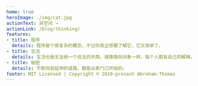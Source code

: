 ```yaml
---
home: true
heroImage: ./img/cat.jpg
actionText: 异空间 →
actionLink: /blog/thinking/
features:
- title: 程序
  details: 程序是个很复杂的概念，不过你真正想要了解它，它又简单了。
- title: 生活
  details: 生活也是无法统一个说法的东西，就像面向对象一样，每个人都有自己的解释。
- title: 秘密
  details: 不断向前延伸的道路，都是从家门口开始的。
footer: MIT Licensed | Copyright © 2019-present Abraham-Thomas
---
```

